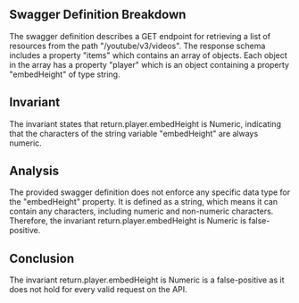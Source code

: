 ## Swagger Definition Breakdown
The swagger definition describes a GET endpoint for retrieving a list of resources from the path "/youtube/v3/videos". The response schema includes a property "items" which contains an array of objects. Each object in the array has a property "player" which is an object containing a property "embedHeight" of type string.

## Invariant
The invariant states that return.player.embedHeight is Numeric, indicating that the characters of the string variable "embedHeight" are always numeric.

## Analysis
The provided swagger definition does not enforce any specific data type for the "embedHeight" property. It is defined as a string, which means it can contain any characters, including numeric and non-numeric characters. Therefore, the invariant return.player.embedHeight is Numeric is false-positive.

## Conclusion
The invariant return.player.embedHeight is Numeric is a false-positive as it does not hold for every valid request on the API.

